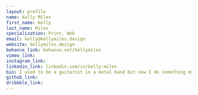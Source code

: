 ```yaml
---
layout: profile 
name: Kelly Miles
first_name: Kelly
last_name: Miles
specialization: Print, Web
email: kelly@kellymiles.design
website: kellymiles.design
behance_link: behance.net/kellymiles
vimeo_link: 
instagram_link: 
linkedin_link: linkedin.com/in/kelly-miles
bio: I used to be a guitarist in a metal band but now I do something my parents can tell their friends about.
github_link: 
dribbble_link: 
---
```

